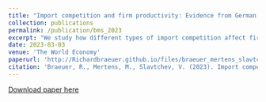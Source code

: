 ```yaml
---
title: "Import competition and firm productivity: Evidence from German manufacturing"
collection: publications
permalink: /publication/bms_2023
excerpt: "We study how different types of import competition affect firm productivity using firm-product data from German manufacturing (2000–2014). Competition from high-income countries causes affected domestic firms to increase their productivity and lower their prices. Oppositely, import competition from low-wage countries does not lead to firm productivity gains. Instead, domestic firms' sales and input usage decline. Our findings confirm the intuition of ladder models that the effect of competition depends on the “closeness” of competitors. They are in line with widespread X-inefficiencies throughout the economy, which firms reduce in response to competition from high-income countries."
date: 2023-03-03
venue: 'The World Economy'
paperurl: 'http://Richardbraeuer.github.io/files/braeuer_mertens_slavtchev_2023.pdf'
citation: 'Braeuer, R., Mertens, M., Slavtchev, V. (2023). Import competition and firm productivity: Evidence from German manufacturing. The World Economy, 00, 00–21. https://doi.org/10.1111/twec.13409.'
---
```


[Download paper here](https://onlinelibrary.wiley.com/doi/10.1111/twec.13409)